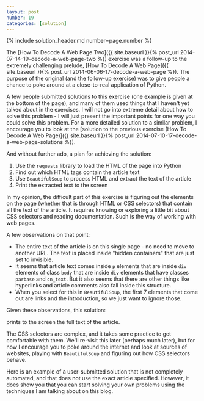```yaml
---
layout: post
number: 19
categories: [solution]
---
```


{% include solution_header.md number=page.number %}

The [How To Decode A Web Page Two]({{ site.baseurl }}{% post_url 2014-07-14-19-decode-a-web-page-two %}) exercise was a follow-up to the extremely challenging prelude, [How To Decode A Web Page]({{ site.baseurl }}{% post_url 2014-06-06-17-decode-a-web-page %}). The purpose of the original (and the follow-up exercise) was to give people a chance to poke around at a close-to-real application of Python. 

A few people submitted solutions to this exercise (one example is given at the bottom of the page), and many of them used things that I haven't yet talked about in the exercises. I will not go into extreme detail about how to solve this problem - I will just present the important points for one way you could solve this problem. For a more detailed solution to a similar problem, I encourage you to look at the [solution to the previous exercise (How To Decode A Web Page)]({{ site.baseurl }}{% post_url 2014-07-10-17-decode-a-web-page-solutions %}).

And without further ado, a plan for achieving the solution:

1. Use the `requests` library to load the HTML of the page into Python
2. Find out which HTML tags contain the article text
2. Use `BeautifulSoup` to process HTML and extract the text of the article
3. Print the extracted text to the screen

In my opinion, the difficult part of this exercise is figuring out the elements on the page (whether that is through HTML or CSS selectors) that contain all the text of the article. It requires knowing or exploring a little bit about CSS selectors and reading documentation. Such is the way of working with web pages.

A few observations on that point:

* The entire text of the article is on this single page - no need to move to another URL. The text is placed inside "hidden containers" that are just set to invisible. 
* It seems that article text comes inside `p` elements that are inside `div` elements of class `body` that are inside `div` elements that have classes `parbase` and `cn_text`. But it also seems that there are other things like hyperlinks and article comments also fall inside this structure. 
* When you select for this in `BeautifulSoup`, the first 7 elements that come out are links and the introduction, so we just want to ignore those.

Given these observations, this solution:

<script src="https://gist.github.com/mprat/6ccebfa546f72488c5ec.js"></script>

prints to the screen the full text of the article.

The CSS selectors are complex, and it takes some practice to get comfortable with them. We'll re-visit this later (perhaps much later), but for now I encourage you to poke around the internet and look at sources of websites, playing with `BeautifulSoup` and figuring out how CSS selectors behave.

Here is an example of a user-submitted solution that is not completely automated, and that does not use the exact article specified. However, it does show you that you can start solving your own problems using the techniques I am talking about on this blog.

<script src="https://gist.github.com/anonymous/b5d1287a09aa6fa555a8.js"></script>


